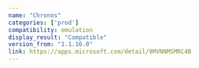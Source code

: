 ```yaml
---
name: "Chronos"
categories: ['prod']
compatibility: emulation
display_result: "Compatible"
version_from: "1.1.16.0"
link: https://apps.microsoft.com/detail/9MVNNMSMRC4B
---
```

